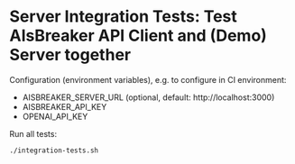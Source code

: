 Server Integration Tests: Test AIsBreaker API Client and (Demo) Server together
===============================================================================

Configuration (environment variables), e.g. to configure in CI environment:
- AISBREAKER_SERVER_URL (optional, default: http://localhost:3000)
- AISBREAKER_API_KEY
- OPENAI_API_KEY

Run all tests:
```bash
./integration-tests.sh
```
